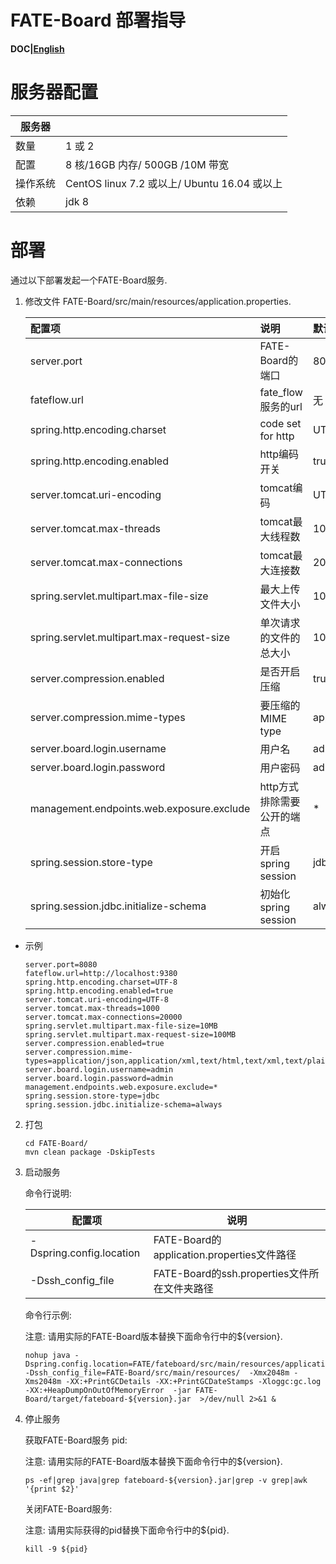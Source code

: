 

#                      **FATE-Board 部署指导**

**DOC|[English](./FATE-Board_deploy_guide_EN.md)**

# 服务器配置

| 服务器   |                                              |
| -------- | -------------------------------------------- |
| 数量     | 1 或 2                                       |
| 配置     | 8 核/16GB 内存/ 500GB /10M 带宽              |
| 操作系统 | CentOS linux 7.2 或以上/ Ubuntu 16.04 或以上 |
| 依赖     | jdk 8                                        |



# 部署

通过以下部署发起一个FATE-Board服务.

1. 修改文件 FATE-Board/src/main/resources/application.properties.

   | 配置项                                            | 说明                            | 默认值                                                       |
   | :------------------------------------------------ | :------------------------------ | :----------------------------------------------------------- |
   | server.port                                       | FATE-Board的端口                | 8080                                                         |
   | fateflow.url                                      | fate_flow服务的url              | 无                                                           |
   | spring.http.encoding.charset                      | code set for http               | UTF-8                                                        |
   | spring.http.encoding.enabled                      | http编码开关                    | true                                                         |
   | server.tomcat.uri-encoding                        | tomcat编码                      | UTF-8                                                        |
   | server.tomcat.max-threads                         | tomcat最大线程数                | 1000                                                         |
   | server.tomcat.max-connections                     | tomcat最大连接数                | 2000                                                         |
   | spring.servlet.multipart.max-file-size            | 最大上传文件大小                | 10MB                                                         |
   | spring.servlet.multipart.max-request-size         | 单次请求的文件的总大小          | 100MB                                                        |
   | server.compression.enabled                        | 是否开启压缩                    | true                                                         |
   | server.compression.mime-types                     | 要压缩的MIME type               | application/json,application/xml,text/html,text/xml,text/plain |
   | server.board.login.username                       | 用户名                          | admin                                                        |
   | server.board.login.password                       | 用户密码                        | admin                                                        |
   | management.endpoints.web.exposure.exclude         | http方式排除需要公开的端点      | *                                                            |
   | spring.session.store-type                         | 开启spring session              | jdbc                                                         |
   | spring.session.jdbc.initialize-schema             | 初始化spring session            | always                                                       |

- 示例

   ```
   server.port=8080
   fateflow.url=http://localhost:9380
   spring.http.encoding.charset=UTF-8
   spring.http.encoding.enabled=true
   server.tomcat.uri-encoding=UTF-8
   server.tomcat.max-threads=1000
   server.tomcat.max-connections=20000
   spring.servlet.multipart.max-file-size=10MB
   spring.servlet.multipart.max-request-size=100MB
   server.compression.enabled=true
   server.compression.mime-types=application/json,application/xml,text/html,text/xml,text/plain
   server.board.login.username=admin
   server.board.login.password=admin
   management.endpoints.web.exposure.exclude=*
   spring.session.store-type=jdbc
   spring.session.jdbc.initialize-schema=always
   ```
   
2. 打包

   ```
   cd FATE-Board/
   mvn clean package -DskipTests
   ```

3. 启动服务

   命令行说明:

   | 配置项                   | 说明                                         |
   | ------------------------ | -------------------------------------------- |
   | -Dspring.config.location | FATE-Board的application.properties文件路径   |
   | -Dssh_config_file        | FATE-Board的ssh.properties文件所在文件夹路径 |

   命令行示例:

    注意: 请用实际的FATE-Board版本替换下面命令行中的${version}.

   ```
   nohup java -Dspring.config.location=FATE/fateboard/src/main/resources/application.properties -Dssh_config_file=FATE-Board/src/main/resources/  -Xmx2048m -Xms2048m -XX:+PrintGCDetails -XX:+PrintGCDateStamps -Xloggc:gc.log -XX:+HeapDumpOnOutOfMemoryError  -jar FATE-Board/target/fateboard-${version}.jar  >/dev/null 2>&1 &
   ```

4. 停止服务

   获取FATE-Board服务 pid:

    注意: 请用实际的FATE-Board版本替换下面命令行中的${version}.

   ```
   ps -ef|grep java|grep fateboard-${version}.jar|grep -v grep|awk '{print $2}'
   ```

   关闭FATE-Board服务:

    注意: 请用实际获得的pid替换下面命令行中的${pid}.

   ```
   kill -9 ${pid}
   ```
